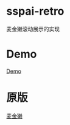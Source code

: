 # sspai-retro

麦金獭滚动展示的实现

# Demo

[Demo](https://uimo.dev/sspai-retro)

# 原版

[麦金獭](https://sspai.com/page/retro)
